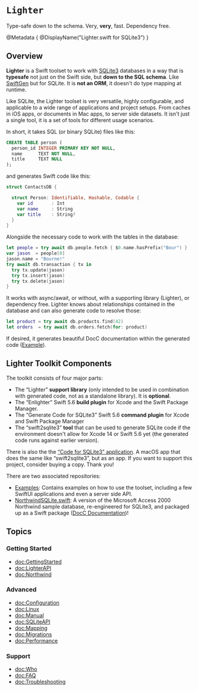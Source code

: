 # ``Lighter``

Type-safe down to the schema. Very, **very**, fast. Dependency free.

@Metadata {
  @DisplayName("Lighter.swift for SQLite3")
}

## Overview

**Lighter** is a Swift toolset to work with [SQLite3](https://www.sqlite.org) 
databases  in a way that is **typesafe** not just on the Swift side, 
but **down to the SQL schema**.
Like [SwiftGen](https://github.com/SwiftGen/SwiftGen) but for SQLite.
It is **not an ORM**, it doesn't do type mapping at runtime.

Like SQLite, the Lighter toolset is very versatile, highly configurable, and 
applicable to a wide range of applications and project setups.
From caches in iOS apps, or documents in Mac apps, to server side datasets.
It isn't just a single tool, it is a set of tools for different usage scenarios.

In short, it takes SQL (or binary SQLite) files like this:
```sql
CREATE TABLE person (
  person_id INTEGER PRIMARY KEY NOT NULL,
  name      TEXT NOT NULL,
  title     TEXT NULL
);
```
and generates Swift code like this:
```swift
struct ContactsDB {

  struct Person: Identifiable, Hashable, Codable {
    var id       : Int
    var name     : String
    var title    : String?
  }
}
```
Alongside the necessary code to work with the tables in the database:
```swift
let people = try await db.people.fetch { $0.name.hasPrefix("Bour") }
var jason  = people[0]
jason.name = "Bourne!"
try await db.transaction { tx in
  try tx.update(jason)
  try tx.insert(jason)
  try tx.delete(jason)
}
```
It works with async/await, or without, 
with a supporting library (Lighter), or dependency free.
Lighter knows about relationships contained in the database and can also
generate code to resolve those:
```swift
let product = try await db.products.find(42)
let orders  = try await db.orders.fetch(for: product)
```
If desired, it generates beautiful DocC documentation within the generated code
([Example](https://lighter-swift.github.io/NorthwindSQLite.swift/documentation/northwind/employee)).


## Lighter Toolkit Components

The toolkit consists of four major parts:
- The “Lighter” **support library** (only intended to be used in combination with
  generated code, not as a standalone library). It is **optional**.
- The “Enlighter” Swift 5.6 **build plugin** 
  for Xcode and the Swift Package Manager.
- The “Generate Code for SQLite3” Swift 5.6 **command plugin** 
  for Xcode and Swift Package Manager
- The “swift2sqlite3” **tool** that can be used to generate SQLite code if the 
  environment doesn't allow for Xcode 14 or Swift 5.6 yet (the generated code
  runs against earlier version).

There is also the the 
 [“Code for SQLite3” application](https://apps.apple.com/us/app/code-for-sqlite3/id1638111010).
A macOS app that does the same like “swift2sqlite3”, but as an app.
If you want to support this project, consider buying a copy. Thank you!

There are two associated repositories:
- [Examples](https://github.com/Lighter-swift/Examples/):
  Contains examples on how to use the toolset, including a few SwiftUI
  applications and even a server side API.
- [NorthwindSQLite.swift](https://github.com/Lighter-swift/NorthwindSQLite.swift):
  A version of the Microsoft Access 2000 Northwind sample database, 
  re-engineered for SQLite3, and packaged up as a Swift package
  ([DocC Documentation](https://lighter-swift.github.io/NorthwindSQLite.swift/documentation/northwind/))!


## Topics

### Getting Started

- <doc:GettingStarted>
- <doc:LighterAPI>
- <doc:Northwind>

### Advanced

- <doc:Configuration>
- <doc:Linux>
- <doc:Manual>
- <doc:SQLiteAPI>
- <doc:Mapping>
- <doc:Migrations>
- <doc:Performance>

### Support

- <doc:Who>
- <doc:FAQ>
- <doc:Troubleshooting>
